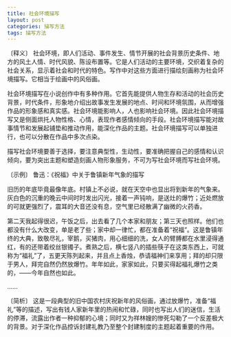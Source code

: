 ```yaml
---
title: 社会环境描写
layout: post
categories: 描写方法
tags: 描写方法
---
```


〔释义〕 社会环境，即人们活动、事件发生、情节开展的社会背景历史条件、地方的风土人情、时代风貌、陈设布置等。它是人们活动的主要环境，交织着复杂的社会关系，显示着社会和时代的特色。写作中对这些方面进行描绘刻画称为社会环境描写。它相当于绘画中的风俗画。

社会环境描写在小说创作中有多种作用。它首先能提供人物生存和活动的社会历史背景，时代条件，形象地介绍出故事发生发展的地点、时间和环境氛围，从而增强作品的形象感和真实感。社会环境能影响人，人也影响社会环境。因此社会环境描写又是侧面烘托人物性格、心情，表现作者感情倾向的手段。社会环境描写能对故事情节和发展起铺垫和推动作用，能深化作品的主题。社会环境描写可以单独进行，也可以分散在作品中多次点染。

描写社会环境要善于选择，要注意典型性，生动性，要准确把握自己的感情和认识倾向，要为突出主题和塑造刻画人物形象服务，不可为写社会环境而写社会环境。

〔示例〕 鲁迅：《祝福》中关于鲁镇新年气象的描写

旧历的年底毕竟最像年底。村镇上不必说，就在天空中也显出将到新年的气象来。灰白色的沉重的晚云中间时时发出闪光，接着一声钝响，是送灶的爆竹；近处燃放的可就更强烈了，震耳的大音还没有息，空气里已经散满了幽微的火药香。

第二天我起得很迟，午饭之后，出去看了几个本家和朋友；第三天也照样。他们也都没有什么大改变，单是老了些；家中却一律忙，都在准备着“祝福”。这是鲁镇年终的大典，致敬尽礼，宰鹅，买猪肉，用心细细的洗，女人的臂膊都在水里浸得通红，有的还带着绞丝银镯子。煮熟之后，横七竖八的插些筷子在这类东西上，可就称为“福礼”了，五更天陈列起来，并且点上香烛，恭请福神们来享用；拜的却只限于男人，拜完自然仍然放爆竹。年年如此，家家如此，只要买得起福礼爆竹之类的，——今年自然也如此。

……

〔简析〕 这是一段典型的旧中国农村庆祝新年的风俗画，通过放爆竹，准备“福礼”等的描述，写出有钱人家新年里的热闹和忙碌，同时也写出人们的迷信，生活的停滞，流露出作者一种抑郁的心境；同时又为祥林嫂的惨死勾勒了一个反差极大的背景。对于深化作品控诉封建礼教乃至整个封建制度的主题起着重要的作用。 